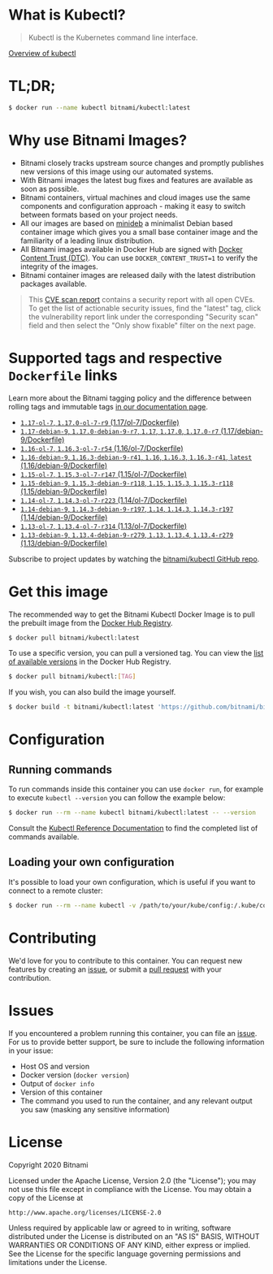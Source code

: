 
# What is Kubectl?

> Kubectl is the Kubernetes command line interface.

[Overview of kubectl](https://kubernetes.io/docs/reference/kubectl/overview/)

# TL;DR;

```bash
$ docker run --name kubectl bitnami/kubectl:latest
```

# Why use Bitnami Images?

* Bitnami closely tracks upstream source changes and promptly publishes new versions of this image using our automated systems.
* With Bitnami images the latest bug fixes and features are available as soon as possible.
* Bitnami containers, virtual machines and cloud images use the same components and configuration approach - making it easy to switch between formats based on your project needs.
* All our images are based on [minideb](https://github.com/bitnami/minideb) a minimalist Debian based container image which gives you a small base container image and the familiarity of a leading linux distribution.
* All Bitnami images available in Docker Hub are signed with [Docker Content Trust (DTC)](https://docs.docker.com/engine/security/trust/content_trust/). You can use `DOCKER_CONTENT_TRUST=1` to verify the integrity of the images.
* Bitnami container images are released daily with the latest distribution packages available.


> This [CVE scan report](https://quay.io/repository/bitnami/kubectl?tab=tags) contains a security report with all open CVEs. To get the list of actionable security issues, find the "latest" tag, click the vulnerability report link under the corresponding "Security scan" field and then select the "Only show fixable" filter on the next page.

# Supported tags and respective `Dockerfile` links

Learn more about the Bitnami tagging policy and the difference between rolling tags and immutable tags [in our documentation page](https://docs.bitnami.com/containers/how-to/understand-rolling-tags-containers/).


* [`1.17-ol-7`, `1.17.0-ol-7-r9` (1.17/ol-7/Dockerfile)](https://github.com/bitnami/bitnami-docker-kubectl/blob/1.17.0-ol-7-r9/1.17/ol-7/Dockerfile)
* [`1.17-debian-9`, `1.17.0-debian-9-r7`, `1.17`, `1.17.0`, `1.17.0-r7` (1.17/debian-9/Dockerfile)](https://github.com/bitnami/bitnami-docker-kubectl/blob/1.17.0-debian-9-r7/1.17/debian-9/Dockerfile)
* [`1.16-ol-7`, `1.16.3-ol-7-r54` (1.16/ol-7/Dockerfile)](https://github.com/bitnami/bitnami-docker-kubectl/blob/1.16.3-ol-7-r54/1.16/ol-7/Dockerfile)
* [`1.16-debian-9`, `1.16.3-debian-9-r41`, `1.16`, `1.16.3`, `1.16.3-r41`, `latest` (1.16/debian-9/Dockerfile)](https://github.com/bitnami/bitnami-docker-kubectl/blob/1.16.3-debian-9-r41/1.16/debian-9/Dockerfile)
* [`1.15-ol-7`, `1.15.3-ol-7-r147` (1.15/ol-7/Dockerfile)](https://github.com/bitnami/bitnami-docker-kubectl/blob/1.15.3-ol-7-r147/1.15/ol-7/Dockerfile)
* [`1.15-debian-9`, `1.15.3-debian-9-r118`, `1.15`, `1.15.3`, `1.15.3-r118` (1.15/debian-9/Dockerfile)](https://github.com/bitnami/bitnami-docker-kubectl/blob/1.15.3-debian-9-r118/1.15/debian-9/Dockerfile)
* [`1.14-ol-7`, `1.14.3-ol-7-r223` (1.14/ol-7/Dockerfile)](https://github.com/bitnami/bitnami-docker-kubectl/blob/1.14.3-ol-7-r223/1.14/ol-7/Dockerfile)
* [`1.14-debian-9`, `1.14.3-debian-9-r197`, `1.14`, `1.14.3`, `1.14.3-r197` (1.14/debian-9/Dockerfile)](https://github.com/bitnami/bitnami-docker-kubectl/blob/1.14.3-debian-9-r197/1.14/debian-9/Dockerfile)
* [`1.13-ol-7`, `1.13.4-ol-7-r314` (1.13/ol-7/Dockerfile)](https://github.com/bitnami/bitnami-docker-kubectl/blob/1.13.4-ol-7-r314/1.13/ol-7/Dockerfile)
* [`1.13-debian-9`, `1.13.4-debian-9-r279`, `1.13`, `1.13.4`, `1.13.4-r279` (1.13/debian-9/Dockerfile)](https://github.com/bitnami/bitnami-docker-kubectl/blob/1.13.4-debian-9-r279/1.13/debian-9/Dockerfile)

Subscribe to project updates by watching the [bitnami/kubectl GitHub repo](https://github.com/bitnami/bitnami-docker-kubectl).

# Get this image

The recommended way to get the Bitnami Kubectl Docker Image is to pull the prebuilt image from the [Docker Hub Registry](https://hub.docker.com/r/bitnami/kubectl).

```bash
$ docker pull bitnami/kubectl:latest
```

To use a specific version, you can pull a versioned tag. You can view the [list of available versions](https://hub.docker.com/r/bitnami/kubectl/tags/) in the Docker Hub Registry.

```bash
$ docker pull bitnami/kubectl:[TAG]
```

If you wish, you can also build the image yourself.

```bash
$ docker build -t bitnami/kubectl:latest 'https://github.com/bitnami/bitnami-docker-kubectl.git#master:1.16/debian-9'
```

# Configuration

## Running commands

To run commands inside this container you can use `docker run`, for example to execute `kubectl --version` you can follow the example below:

```bash
$ docker run --rm --name kubectl bitnami/kubectl:latest -- --version
```

Consult the [Kubectl Reference Documentation](https://kubernetes.io/docs/reference/generated/kubectl/kubectl-commands) to find the completed list of commands available.

## Loading your own configuration

It's possible to load your own configuration, which is useful if you want to connect to a remote cluster:

```bash
$ docker run --rm --name kubectl -v /path/to/your/kube/config:/.kube/config bitnami/kubectl:latest
```

# Contributing

We'd love for you to contribute to this container. You can request new features by creating an [issue](https://github.com/bitnami/bitnami-docker-kubectl/issues), or submit a [pull request](https://github.com/bitnami/bitnami-docker-kubectl/pulls) with your contribution.

# Issues

If you encountered a problem running this container, you can file an [issue](https://github.com/bitnami/bitnami-docker-kubectl/issues). For us to provide better support, be sure to include the following information in your issue:

- Host OS and version
- Docker version (`docker version`)
- Output of `docker info`
- Version of this container
- The command you used to run the container, and any relevant output you saw (masking any sensitive information)

# License

Copyright 2020 Bitnami

Licensed under the Apache License, Version 2.0 (the "License");
you may not use this file except in compliance with the License.
You may obtain a copy of the License at

    http://www.apache.org/licenses/LICENSE-2.0

Unless required by applicable law or agreed to in writing, software
distributed under the License is distributed on an "AS IS" BASIS,
WITHOUT WARRANTIES OR CONDITIONS OF ANY KIND, either express or implied.
See the License for the specific language governing permissions and
limitations under the License.
